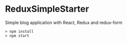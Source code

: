 # ReduxSimpleStarter

Simple blog application with React, Redux and redux-form
```
> npm install
> npm start
```
